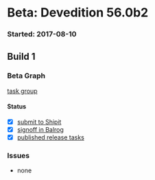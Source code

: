 # Beta: Devedition 56.0b2

### Started: 2017-08-10

## Build 1

### Beta Graph
[task group](https://tools.taskcluster.net/push-inspector/#/h9_65qCOTWioXxgO-wI9fw)


#### Status
- [x] [submit to Shipit](https://wiki.mozilla.org/Release:Release_Automation_on_Mercurial:Starting_a_Release#Submit_to_Ship_It)
- [x] [signoff in Balrog](../how-tos/relpro.md#3-signoffs)
- [x] [published release tasks](../how-tos/relpro.md#4-publish-release)

### Issues
- none



